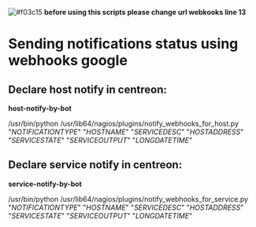 

![#f03c15](https://placehold.it/15/f03c15/000000?text=+) **before using this scripts please change url webkooks line 13**

# Sending notifications status using webhooks google

## Declare host notify in centreon:
**host-notify-by-bot**

/usr/bin/python /usr/lib64/nagios/plugins/notify_webhooks_for_host.py "$NOTIFICATIONTYPE$" "$HOSTNAME$" "$SERVICEDESC$" "$HOSTADDRESS$" "$SERVICESTATE$" "$SERVICEOUTPUT$" "$LONGDATETIME$"


## Declare service notify in centreon:
**service-notify-by-bot**

/usr/bin/python /usr/lib64/nagios/plugins/notify_webhooks_for_service.py "$NOTIFICATIONTYPE$" "$HOSTNAME$" "$SERVICEDESC$" "$HOSTADDRESS$" "$SERVICESTATE$" "$SERVICEOUTPUT$" "$LONGDATETIME$"

